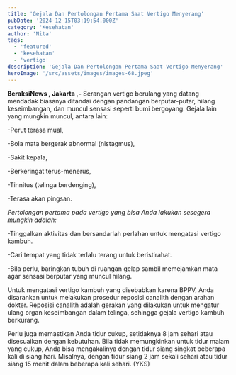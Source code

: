 ```yaml
---
title: 'Gejala Dan Pertolongan Pertama Saat Vertigo Menyerang'
pubDate: '2024-12-15T03:19:54.000Z'
category: 'Kesehatan'
author: 'Nita'
tags:
  - 'featured'
  - 'kesehatan'
  - 'vertigo'
description: 'Gejala Dan Pertolongan Pertama Saat Vertigo Menyerang'
heroImage: '/src/assets/images/images-68.jpeg'
---
```


**BeraksiNews , Jakarta ,-** Serangan vertigo berulang yang datang mendadak biasanya ditandai dengan pandangan berputar-putar, hilang keseimbangan, dan muncul sensasi seperti bumi bergoyang. Gejala lain yang mungkin muncul, antara lain:

\-Perut terasa mual,

\-Bola mata bergerak abnormal (nistagmus),

\-Sakit kepala,

\-Berkeringat terus-menerus,

\-Tinnitus (telinga berdenging),

\-Terasa akan pingsan.

_Pertolongan pertama pada vertigo yang bisa Anda lakukan sesegera mungkin adalah:_

\-Tinggalkan aktivitas dan bersandarlah perlahan untuk mengatasi vertigo kambuh.

\-Cari tempat yang tidak terlalu terang untuk beristirahat.

\-Bila perlu, baringkan tubuh di ruangan gelap sambil memejamkan mata agar sensasi berputar yang muncul hilang.

Untuk mengatasi vertigo kambuh yang disebabkan karena BPPV, Anda disarankan untuk melakukan prosedur reposisi canalith dengan arahan dokter. Reposisi canalith adalah gerakan yang dilakukan untuk mengatur ulang organ keseimbangan dalam telinga, sehingga gejala vertigo kambuh berkurang.

Perlu juga memastikan Anda tidur cukup, setidaknya 8 jam sehari atau disesuaikan dengan kebutuhan. Bila tidak memungkinkan untuk tidur malam yang cukup, Anda bisa mengakalinya dengan tidur siang singkat beberapa kali di siang hari. Misalnya, dengan tidur siang 2 jam sekali sehari atau tidur siang 15 menit dalam beberapa kali sehari. (YKS)
